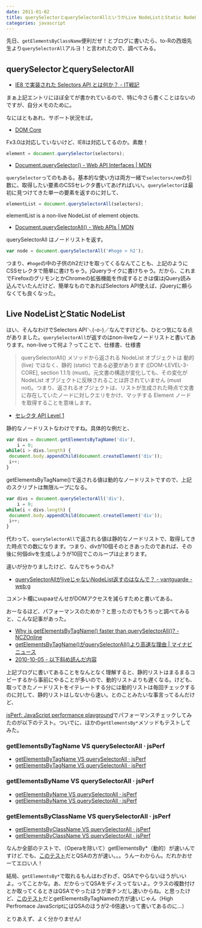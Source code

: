 ```yaml
---
date: 2011-01-02
title: querySelectorとquerySelectorAllというかLive NodeListとStatic NodeList
categories: javascript
---
```


先日、`getElementsByClassName`便利だぜ！とブログに書いたら、to-Rの西畑先生より`querySelectorAll`アルヨ！と言われたので、調べてみる。

## querySelectorとquerySelectorAll

+ [IE8 で実装された Selectors API とは何か？ - IT戦記](http://d.hatena.ne.jp/amachang/20080306/1204787459)

まぁ上記エントリにほぼ全てが書かれているので、特に今さら書くことはないのですが、自分メモのために。

なにはともあれ、サポート状況をば。

+ [DOM Core](http://quirksmode.org/dom/core/)

Fx3.0は対応していないけど、IE8は対応してるのか。素敵！

```javascript
element = document.querySelector(selectors);
```

+ [Document.querySelector() - Web API Interfaces | MDN](https://developer.mozilla.org/en-US/docs/Web/API/Document/querySelector)

`querySelector`ってのもある。基本的な使い方は両方一緒で`selectors</em`の引数に、取得したい要素のCSSセレクタ書いてあげればいい。`querySelector`は最初に見つけてきた単一の要素を返すのに対して、

> 
```javascript
elementList = document.querySelectorAll(selectors);
```
elementList is a non-live NodeList of element objects.

+ [Document.querySelectorAll() - Web APIs | MDN](https://developer.mozilla.org/en-US/docs/Web/API/Document/querySelectorAll)

querySelectorAll はノードリストを返す。

```javascript
var node = document.querySelectorAll('#hoge > h2');
```

つまり、`#hoge`の中の子供のh2だけを取ってくるなんてことも、上記のようにCSSセレクタで簡単に書けちゃう。jQueryライクに書けちゃう。だから、これまでFirefoxのグリモンとかChromeの拡張機能を作成するときは僕はjQuery読み込んでいたんだけど、簡単なものであればSelectors API使えば、jQueryに頼らなくても良くなった。

## Live NodeListとStatic NodeList

はい、そんなわけでSelectors API＼(-o-)／なんですけども、ひとつ気になる点がありました。`querySelectorAll`が返すのはnon-liveなノードリストと書いてあります。non-liveって何よ？ってことで、仕様書、仕様書

> querySelectorAll() メソッドから返される NodeList オブジェクトは 動的 (live) ではなく、静的 (static) である必要があります ([DOM-LEVEL-3-CORE], section 1.1.1) (must)。元文書の構造が変化しても、その変化が NodeList オブジェクトに反映されることは許されていません (must not)。つまり、返されるオブジェクトは、リストが生成された時点で文書に存在していたノードに対しクエリをかけ、マッチする Element ノードを取得することを意味します。

+ [セレクタ API Level 1](http://standards.mitsue.co.jp/resources/w3c/TR/selectors-api/)

静的なノードリストなわけですね。具体的な例だと、

```javascript
var divs = document.getElementsByTagName('div'),
    i = 0;
while(i > divs.length) {
 document.body.appendChild(document.createElement('div'));
 i++;
}
```

getElementsByTagName()で返される値は動的なノードリストですので、上記のスクリプトは無限ループになる。

```javascript
var divs = document.querySelectorAll('div'),
    i = 0;
while(i < divs.length) {
 document.body.appendChild(document.createElement('div'));
 i++;
}
```

代わって、`querySelectorAll`で返される値は静的なノードリストで、取得してきた時点での数になります。つまり、divが10個そのときあったのであれば、その後に何個divを生成しようが10回でこのループは止まります。

違いが分かりましたけど、なんでちゃうのん?

+ [querySelectorAllがliveじゃないNodeList返すのはなんで？ - vantguarde - web:g](http://web.g.hatena.ne.jp/vantguarde/20081114/1226673398)

コメント欄にuupaaせんせがDOMアクセスを減らすためと書いてある。

おーなるほど、パフォーマンスのためか？と思ったのでもうちっと調べてみると、こんな記事があった。

+ [Why is getElementsByTagName() faster than querySelectorAll()? - NCZOnline](https://www.nczonline.net/blog/2010/09/28/why-is-getelementsbytagname-faster-that-queryselectorall/)
+ [getElementsByTagName()がquerySelectorAll()より高速な理由 | マイナビニュース](http://news.mynavi.jp/articles/2010/10/01/javascript-nodelist-difference/)
+ [2010-10-05 - 以下斜め読んだ内容](http://vwxyz.hateblo.jp/entries/2010/10/05)

上記ブログに書いてあることをなんとなく理解すると、静的リストはまるまるコピーするから事前にやることが多いので、動的リストよりも遅くなる。けども、取ってきたノードリストをイテレートする分には動的リストは毎回チェックするのに対して、静的リストはしないから速い。とのことみたいな事言ってるんだけど、

[jsPerf: JavaScript performance playground](http://jsperf.com/)でパフォーマンスチェックしてみたのが以下のテスト。ついでに、ほかの`getElementsBy*`メソッドもテストしてみた。

### getElementsByTagName VS querySelectorAll · jsPerf

+ [getElementsByTagName VS querySelectorAll · jsPerf](http://jsperf.com/getelementsbytagname-vs-queryselectorall)
+ [getElementsByTagName VS querySelectorAll · jsPerf](http://jsperf.com/getelementsbytagname-vs-queryselectorall/2)

### getElementsByName VS querySelectorAll · jsPerf

+ [getElementsByName VS querySelectorAll · jsPerf](http://jsperf.com/getelementsbyname-vs-queryselectorall)
+ [getElementsByName VS querySelectorAll · jsPerf](http://jsperf.com/getelementsbyname-vs-queryselectorall/2)

### getElementsByClassName VS querySelectorAll · jsPerf

+ [getElementsByClassName VS querySelectorAll · jsPerf](http://jsperf.com/getelementsbyclassname-vs-queryselectorall)
+ [getElementsByClassName VS querySelectorAll · jsPerf](http://jsperf.com/getelementsbyclassname-vs-queryselectorall/2)

なんか全部のテストで、（Operaを除いて）getElementsBy*（動的）が速いんですけど.でも、<a href="http://jsperf.com/getelementsbytagname-a-0-vs-queryselector-a/4">このテスト</a>だとQSAの方が速い。。。うんーわからん。だれかおせーてエロい人！

結局、`getElementsBy*`で取れるもんはわざわざ、QSAでやらないほうがいいよ。ってことかな。あ、だからってQSAをディスってないよ。クラスの複数付けとか取ってくるときはQSAでやったほうが楽チンだし速いからね。と思ったけど、<a href="http://jsperf.com/the-benefit-of-using-the-selectors-api">このテスト</a>だとgetElementsByTagNameの方が速いじゃん（High Perfromace JavaScriptにはQSAのほうが2-6倍速いって書いてあるのに...）

とりあえず、よく分かりません!